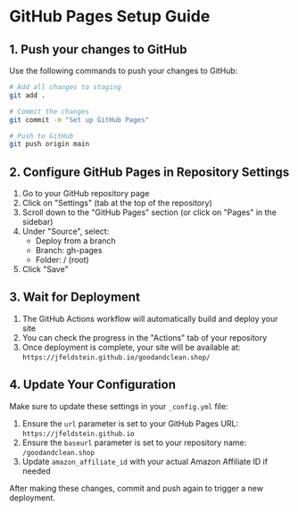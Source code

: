 # GitHub Pages Setup Guide

## 1. Push your changes to GitHub

Use the following commands to push your changes to GitHub:

```bash
# Add all changes to staging
git add .

# Commit the changes
git commit -m "Set up GitHub Pages"

# Push to GitHub
git push origin main
```

## 2. Configure GitHub Pages in Repository Settings

1. Go to your GitHub repository page
2. Click on "Settings" (tab at the top of the repository)
3. Scroll down to the "GitHub Pages" section (or click on "Pages" in the sidebar)
4. Under "Source", select:
   - Deploy from a branch
   - Branch: gh-pages
   - Folder: / (root)
5. Click "Save"

## 3. Wait for Deployment

1. The GitHub Actions workflow will automatically build and deploy your site
2. You can check the progress in the "Actions" tab of your repository
3. Once deployment is complete, your site will be available at: 
   `https://jfeldstein.github.io/goodandclean.shop/`

## 4. Update Your Configuration

Make sure to update these settings in your `_config.yml` file:

1. Ensure the `url` parameter is set to your GitHub Pages URL: `https://jfeldstein.github.io`
2. Ensure the `baseurl` parameter is set to your repository name: `/goodandclean.shop`
3. Update `amazon_affiliate_id` with your actual Amazon Affiliate ID if needed

After making these changes, commit and push again to trigger a new deployment. 